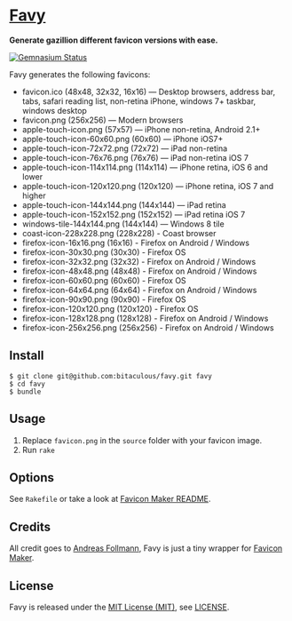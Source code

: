 [Favy]
======

**Generate gazillion different favicon versions with ease.**

[![Gemnasium Status][Gemnasium Status]][Gemnasium]

Favy generates the following favicons:

* favicon.ico (48x48, 32x32, 16x16) — Desktop browsers, address bar, tabs, safari reading list, non-retina iPhone, windows 7+ taskbar, windows desktop
* favicon.png (256x256) — Modern browsers
* apple-touch-icon.png (57x57) — iPhone non-retina, Android 2.1+
* apple-touch-icon-60x60.png (60x60) — iPhone iOS7+
* apple-touch-icon-72x72.png (72x72) — iPad non-retina
* apple-touch-icon-76x76.png (76x76) — iPad non-retina iOS 7
* apple-touch-icon-114x114.png (114x114) — iPhone retina, iOS 6 and lower
* apple-touch-icon-120x120.png (120x120) — iPhone retina, iOS 7 and higher
* apple-touch-icon-144x144.png (144x144) — iPad retina
* apple-touch-icon-152x152.png (152x152) — iPad retina iOS 7
* windows-tile-144x144.png (144x144) — Windows 8 tile
* coast-icon-228x228.png (228x228) - Coast browser
* firefox-icon-16x16.png (16x16) - Firefox on Android / Windows
* firefox-icon-30x30.png (30x30) - Firefox OS
* firefox-icon-32x32.png (32x32) - Firefox on Android / Windows
* firefox-icon-48x48.png (48x48) - Firefox on Android / Windows
* firefox-icon-60x60.png (60x60) - Firefox OS
* firefox-icon-64x64.png (64x64) - Firefox on Android / Windows
* firefox-icon-90x90.png (90x90) - Firefox OS
* firefox-icon-120x120.png (120x120) - Firefox OS
* firefox-icon-128x128.png (128x128) - Firefox on Android / Windows
* firefox-icon-256x256.png (256x256) - Firefox on Android / Windows

Install
-------

    $ git clone git@github.com:bitaculous/favy.git favy
    $ cd favy
    $ bundle

Usage
-----

1. Replace `favicon.png` in the `source` folder with your favicon image.
2. Run `rake`

Options
-------

See `Rakefile` or take a look at [Favicon Maker README].

Credits
-------

All credit goes to [Andreas Follmann], Favy is just a tiny wrapper for [Favicon Maker].

License
-------

Favy is released under the [MIT License (MIT)], see [LICENSE].

[Andreas Follmann]: https://github.com/follmann "Andreas Follmann"
[Favicon Maker]: https://github.com/follmann/favicon_maker "Favicon Maker"
[Favicon Maker README]: https://github.com/follmann/favicon_maker/blob/master/README.md "Favicon Maker README"
[Favy]: http://bitaculous.github.io/favy "Generate gazillion different favicon versions with ease."
[Gemnasium]: https://gemnasium.com/bitaculous/favy "Favy at Gemnasium"
[Gemnasium Status]: http://img.shields.io/gemnasium/bitaculous/favy.svg?style=flat "Gemnasium Status"
[LICENSE]: https://raw.githubusercontent.com/bitaculous/favy/master/LICENSE "License"
[MIT License (MIT)]: http://opensource.org/licenses/MIT "The MIT License (MIT)"